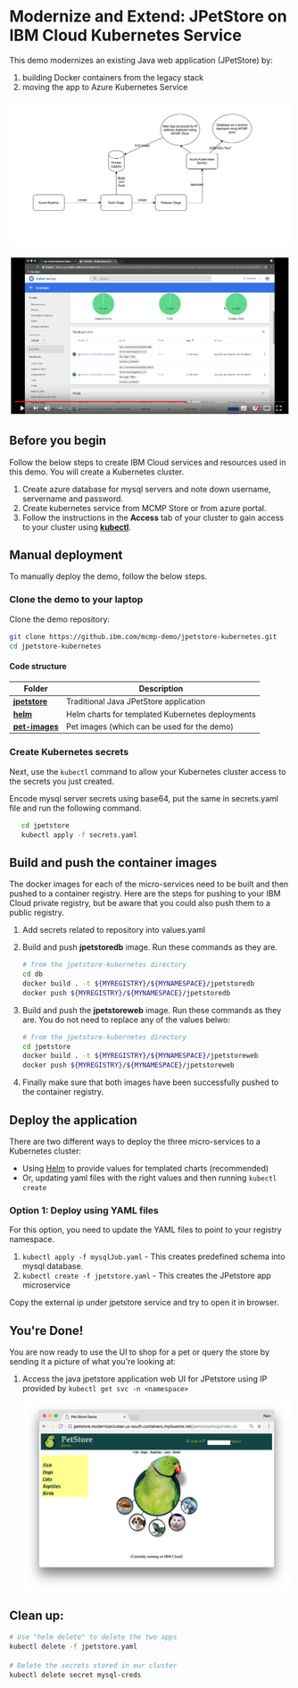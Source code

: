 # Modernize and Extend: JPetStore on IBM Cloud Kubernetes Service

This demo modernizes an existing Java web application (JPetStore) by:

1. building Docker containers from the legacy stack
2. moving the app to Azure Kubernetes Service

![](readme_images/dbaas.png)

[![Containerized Applications with IBM Cloud Kubernetes Service](readme_images/youtube_play.png)](https://youtu.be/26RjSa0UZp0 "Containerized Applications with IBM Cloud Kubernetes")

## Before you begin

Follow the below steps to create IBM Cloud services and resources used in this demo. You will create a Kubernetes cluster.

1. Create azure database for mysql servers and note down username, servername and password.[](https://docs.microsoft.com/en-us/azure/mysql/quickstart-create-mysql-server-database-using-azure-portal)
2. Create kubernetes service from MCMP Store or from azure portal[](https://docs.microsoft.com/en-us/azure/aks/kubernetes-walkthrough).
3. Follow the instructions in the **Access** tab of your cluster to gain access to your cluster using [**kubectl**](https://kubernetes.io/docs/reference/kubectl/overview/).
## Manual deployment

To manually deploy the demo, follow the below steps.

### Clone the demo to your laptop

Clone the demo repository:

```bash
git clone https://github.ibm.com/mcmp-demo/jpetstore-kubernetes.git
cd jpetstore-kubernetes
```

#### Code structure

| Folder | Description |
| ---- | ----------- |
|[**jpetstore**](/jpetstore)| Traditional Java JPetStore application |
|[**helm**](/helm)| Helm charts for templated Kubernetes deployments |
|[**pet-images**](/pet-images)| Pet images (which can be used for the demo) |

### Create Kubernetes secrets

Next, use the `kubectl` command to allow your Kubernetes cluster access to the secrets you just created.

Encode mysql server secrets using base64, put the same in secrets.yaml file and run the following command.

```bash
   cd jpetstore
   kubectl apply -f secrets.yaml
```

## Build and push the container images

The docker images for each of the micro-services need to be built and then pushed to a container registry. Here are the steps for pushing to your IBM Cloud private registry, but be aware that you could also push them to a public registry.

1. Add secrets related to repository into values.yaml

2. Build and push **jpetstoredb** image. Run these commands as they are.

   ```bash
   # from the jpetstore-kubernetes directory
   cd db
   docker build . -t ${MYREGISTRY}/${MYNAMESPACE}/jpetstoredb
   docker push ${MYREGISTRY}/${MYNAMESPACE}/jpetstoredb
   ```

3. Build and push the **jpetstoreweb** image. Run these commands as they are. You do not need to replace any of the values belwo:

   ```bash
   # from the jpetstore-kubernetes directory
   cd jpetstore
   docker build . -t ${MYREGISTRY}/${MYNAMESPACE}/jpetstoreweb
   docker push ${MYREGISTRY}/${MYNAMESPACE}/jpetstoreweb
   ```
5. Finally make sure that both images have been successfully pushed to the container registry.

## Deploy the application

There are two different ways to deploy the three micro-services to a Kubernetes cluster:

- Using [Helm](https://helm.sh/) to provide values for templated charts (recommended)
- Or, updating yaml files with the right values and then running  `kubectl create`

### Option 1: Deploy using YAML files

For this option, you need to update the YAML files to point to your registry namespace.

1. `kubectl apply -f mysqlJob.yaml`   - This creates predefined schema into mysql database.
2. `kubectl create -f jpetstore.yaml`  - This creates the JPetstore app microservice



Copy the external ip under jpetstore service and try to open it in browser.
## You're Done!

You are now ready to use the UI to shop for a pet or query the store by sending it a picture of what you're looking at:

1. Access the java jpetstore application web UI for JPetstore using IP provided by `kubectl get svc -n <namespace>`

   ![](readme_images/petstore.png)

## Clean up:

```bash
# Use "helm delete" to delete the two apps
kubectl delete -f jpetstore.yaml

# Delete the secrets stored in our cluster
kubectl delete secret mysql-creds

```
